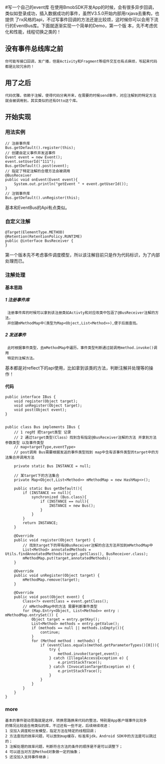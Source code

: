 #写一个自己的event库
    在使用BmobSDK开发App的时候，会有很多异步回调，类似如登录成功，插入数据成功的事件，虽然V3.5.0开始内部用rxjava去重构，也提供
    了rx风格的api，不过写事件回调的方法还是比较烦，这时候你可以会用下流行的EventBus库。下面就逐渐实现一个简单的Demo，第一个版
    本，先不考虑优化和性能，线程切换之类的！
## 没有事件总线库之前
    你可能写接口回调，发广播，但是Activity和Fragment等组件交互也有点麻烦，写起来代码都是比较冗余的！
## 用了之后
    代码优雅，依赖于注解，使得代码分离开来，在需要的时候send事件，对应注解到的特定方法就会被调用到，其实类似的还有Otto这个库。
## 开始实现
### 用法实例
    // 注册事件库
    Bus.getDefault().register(this);
    // 创建自定义事件并发送事件
    Event event = new Event();
    event.setUserId("111");
    Bus.getDefault().post(event);
    // 指定了特定注解的合理方法会被调用
    @BusReceiver
    public void onEvent(Event event){
        System.out.println("getEvent " + event.getUserId());
    }
    // 注销事件库
    Bus.getDefault().unRegister(this);

基本和EventBus的Api有点类似。

    
### 自定义注解
    
    @Target(ElementType.METHOD)
    @Retention(RetentionPolicy.RUNTIME)
    public @interface BusReceiver {
    }
第一个版本先不考虑事件调度模型，所以该注解目前只是作为代码标识，为了内部处理而已。
### 注解处理
#### 基本思路
##### 1 注册事件库
     注册事件库的时候可以拿到该注册类如Activty和对应改类中包涵了@BusReceiver注解的方法，
     并创建mMethodMap中(类型为Map<Object,List<Method>>),便于后面查找。
##### 2 发送事件
     此时根据事件类型，去mMethodMap中遍历，事件类型判断通过就调用method.invoke()调用
     特定的注解方法。
     
 基本都是对reflect下的api使用，比如拿到该类的方法，判断注解并处理等的操作！
#### 代码

    public interface IBus {
        void register(Object target);
        void unRegister(Object target);
        void post(Object event);
    }
    
    
    public class Bus implements IBus {
        // 1 reg时 把target类型 记录
        // 2 通过target类型(Class）找到含有指定@BusReceiver注解的方法 并拿到方法参数类型 以及事件类型
        // map<targetType,eventType>
        // post调用 Bus需要根据发送的事件类型找到 map中含有该事件类型的target中的方法集合并调用方法
    
        private static Bus INSTANCE = null;
    
        // 某target下的方法集合
        private Map<Object,List<Method>> mMethodMap = new HashMap<>();
    
        public static Bus getDefault(){
            if (INSTANCE == null){
                synchronized (Bus.class){
                    if (INSTANCE == null){
                        INSTANCE = new Bus();
                    }
                }
            }
            return INSTANCE;
        }
    
        @Override
        public void register(Object target) {
            // 找到target下的带有@BusReceiver注解的合法方法并加到mMethodMap中
            List<Method> annotatedMethods = Utils.findAnnotatedMethods(target.getClass(), BusReceiver.class);
            mMethodMap.put(target,annotatedMethods);
        }
    
        @Override
        public void unRegister(Object target) {
            mMethodMap.remove(target);
        }
    
        @Override
        public void post(Object event) {
            Class<?> eventClass = event.getClass();
            // mMethodMap中的方法 需要判断事件类型
            for (Map.Entry<Object, List<Method>> entry : mMethodMap.entrySet()) {
                Object target = entry.getKey();
                List<Method> methods = entry.getValue();
                if (methods == null || methods.isEmpty()){
                    continue;
                }
                for (Method method : methods) {
                    if (eventClass.equals(method.getParameterTypes()[0])){
                        try {
                            method.invoke(target,event);
                        } catch (IllegalAccessException e) {
                            e.printStackTrace();
                        } catch (InvocationTargetException e) {
                            e.printStackTrace();
                        }
                    }
                }
            }
        }
    }
 
### more
    基本的事件驱动思路就是这样，转换思路换来代码的整洁，特别是App客户端事件比较多
    的情况比较适合用类似的库，不过还有一些不足，后续继续改进：
    1 没加入调度和分发模型，指定方法在特定的线程回调；
    2 方法查找的效率问题，可以放到map缓存，标准库jdk，Android SDK中的方法是可以跳过的；
    3 注解处理的效率问题，判断符合方法的条件的顺序是不是可以调整下；
    4 可以适当对方法Method对象做一定的抽象；
    5 还没加入支持事件继承；
